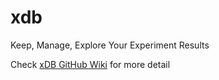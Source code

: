 # xdb
Keep, Manage, Explore Your Experiment Results

Check <a href='https://github.com/ardax/xDB/wiki'>xDB GitHub Wiki</a> for more detail

